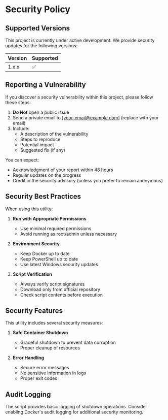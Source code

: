 # Security Policy

## Supported Versions

This project is currently under active development. We provide security updates for the following versions:

| Version | Supported          |
| ------- | ------------------ |
| 1.x.x   | :white_check_mark: |

## Reporting a Vulnerability

If you discover a security vulnerability within this project, please follow these steps:

1. **Do Not** open a public issue
2. Send a private email to [your-email@example.com] (replace with your email)
3. Include:
   - A description of the vulnerability
   - Steps to reproduce
   - Potential impact
   - Suggested fix (if any)

You can expect:
- Acknowledgment of your report within 48 hours
- Regular updates on the progress
- Credit in the security advisory (unless you prefer to remain anonymous)

## Security Best Practices

When using this utility:

1. **Run with Appropriate Permissions**
   - Use minimal required permissions
   - Avoid running as root/admin unless necessary

2. **Environment Security**
   - Keep Docker up to date
   - Keep PowerShell up to date
   - Use latest Windows security updates

3. **Script Verification**
   - Always verify script signatures
   - Download only from official repository
   - Check script contents before execution

## Security Features

This utility includes several security measures:

1. **Safe Container Shutdown**
   - Graceful shutdown to prevent data corruption
   - Proper cleanup of resources

2. **Error Handling**
   - Secure error messages
   - No sensitive information in logs
   - Proper exit codes

## Audit Logging

The script provides basic logging of shutdown operations. Consider enabling Docker's audit logging for additional security monitoring.
